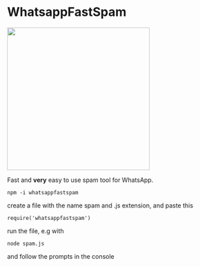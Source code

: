 # WhatsappFastSpam

<img src = "https://user-images.githubusercontent.com/68165727/133784669-d5db346f-2d09-4cdf-b9f5-08863dc5ff1a.png" width = 330/>

Fast and **very** easy to use spam tool for WhatsApp.

```
npm -i whatsappfastspam
```

create a file with the name spam and .js extension, and paste this

```
require('whatsappfastspam')
```

run the file, e.g with
```
node spam.js 
```

and follow the prompts in the console
